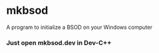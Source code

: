 # mkbsod
A program to initialize a BSOD on your Windows computer
### Just open mkbsod.dev in Dev-C++
